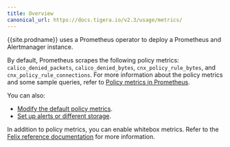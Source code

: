 ```yaml
---
title: Overview
canonical_url: https://docs.tigera.io/v2.3/usage/metrics/
---
```


{{site.prodname}} uses a Prometheus operator to deploy a Prometheus and Alertmanager instance.

By default, Prometheus scrapes the following policy metrics: `calico_denied_packets`, `calico_denied_bytes`,
`cnx_policy_rule_bytes`, and `cnx_policy_rule_connections`. For more information about the policy metrics and
some sample queries, refer to [Policy metrics in Prometheus]({{site.baseurl}}/reference/other-install-methods/security/metrics/).

You can also:
- [Modify the default policy metrics]({{site.baseurl}}/reference/other-install-methods/security/configuration/prometheus).
- [Set up alerts or different storage]({{site.baseurl}}/reference/other-install-methods/security/configuration/alertmanager).

In addition to policy metrics, you can enable whitebox metrics. Refer to the [Felix reference documentation]({{site.baseurl}}/reference/felix/prometheus)
for more information.
